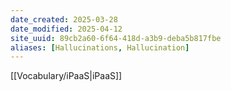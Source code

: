 ```yaml
---
date_created: 2025-03-28
date_modified: 2025-04-12
site_uuid: 89cb2a60-6f64-418d-a3b9-deba5b817fbe
aliases: [Hallucinations, Hallucination]
---
```

[[Vocabulary/iPaaS|iPaaS]]

